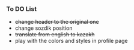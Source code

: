 ### To DO List
* ~~change header to the original one~~
* change sozdik position
* ~~translate from english to kazakh~~
* play with the colors and styles in profile page

